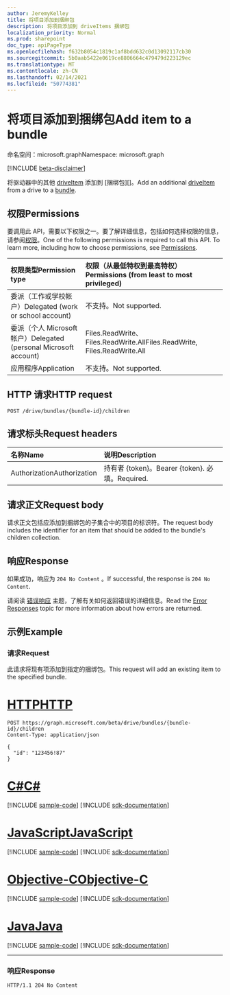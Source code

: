 ```yaml
---
author: JeremyKelley
title: 将项目添加到捆绑包
description: 将项目添加到 driveItems 捆绑包
localization_priority: Normal
ms.prod: sharepoint
doc_type: apiPageType
ms.openlocfilehash: f632b8054c1819c1af8bdd632c0d13092117cb30
ms.sourcegitcommit: 5b0aab5422e0619ce8806664c479479d223129ec
ms.translationtype: MT
ms.contentlocale: zh-CN
ms.lasthandoff: 02/14/2021
ms.locfileid: "50774381"
---
```

# <a name="add-item-to-a-bundle"></a><span data-ttu-id="e7f0f-103">将项目添加到捆绑包</span><span class="sxs-lookup"><span data-stu-id="e7f0f-103">Add item to a bundle</span></span>

<span data-ttu-id="e7f0f-104">命名空间：microsoft.graph</span><span class="sxs-lookup"><span data-stu-id="e7f0f-104">Namespace: microsoft.graph</span></span>

[!INCLUDE [beta-disclaimer](../../includes/beta-disclaimer.md)]

<span data-ttu-id="e7f0f-105">将驱动器中的其他 [driveItem][] 添加到 [捆绑包][]。</span><span class="sxs-lookup"><span data-stu-id="e7f0f-105">Add an additional [driveItem][] from a drive to a [bundle][].</span></span>

[bundle]: ../resources/bundle.md
[driveItem]: ../resources/driveItem.md

## <a name="permissions"></a><span data-ttu-id="e7f0f-108">权限</span><span class="sxs-lookup"><span data-stu-id="e7f0f-108">Permissions</span></span>

<span data-ttu-id="e7f0f-p101">要调用此 API，需要以下权限之一。要了解详细信息，包括如何选择权限的信息，请参阅[权限](/graph/permissions-reference)。</span><span class="sxs-lookup"><span data-stu-id="e7f0f-p101">One of the following permissions is required to call this API. To learn more, including how to choose permissions, see [Permissions](/graph/permissions-reference).</span></span>

|<span data-ttu-id="e7f0f-111">权限类型</span><span class="sxs-lookup"><span data-stu-id="e7f0f-111">Permission type</span></span>      | <span data-ttu-id="e7f0f-112">权限（从最低特权到最高特权）</span><span class="sxs-lookup"><span data-stu-id="e7f0f-112">Permissions (from least to most privileged)</span></span>              |
|:--------------------|:---------------------------------------------------------|
|<span data-ttu-id="e7f0f-113">委派（工作或学校帐户）</span><span class="sxs-lookup"><span data-stu-id="e7f0f-113">Delegated (work or school account)</span></span> | <span data-ttu-id="e7f0f-114">不支持。</span><span class="sxs-lookup"><span data-stu-id="e7f0f-114">Not supported.</span></span>                             |
|<span data-ttu-id="e7f0f-115">委派（个人 Microsoft 帐户）</span><span class="sxs-lookup"><span data-stu-id="e7f0f-115">Delegated (personal Microsoft account)</span></span> | <span data-ttu-id="e7f0f-116">Files.ReadWrite、Files.ReadWrite.All</span><span class="sxs-lookup"><span data-stu-id="e7f0f-116">Files.ReadWrite, Files.ReadWrite.All</span></span>   |
|<span data-ttu-id="e7f0f-117">应用程序</span><span class="sxs-lookup"><span data-stu-id="e7f0f-117">Application</span></span>          | <span data-ttu-id="e7f0f-118">不支持。</span><span class="sxs-lookup"><span data-stu-id="e7f0f-118">Not supported.</span></span>                                           |

## <a name="http-request"></a><span data-ttu-id="e7f0f-119">HTTP 请求</span><span class="sxs-lookup"><span data-stu-id="e7f0f-119">HTTP request</span></span>

```http
POST /drive/bundles/{bundle-id}/children
```

## <a name="request-headers"></a><span data-ttu-id="e7f0f-120">请求标头</span><span class="sxs-lookup"><span data-stu-id="e7f0f-120">Request headers</span></span>

| <span data-ttu-id="e7f0f-121">名称</span><span class="sxs-lookup"><span data-stu-id="e7f0f-121">Name</span></span>          | <span data-ttu-id="e7f0f-122">说明</span><span class="sxs-lookup"><span data-stu-id="e7f0f-122">Description</span></span>  |
|:------------- |:------------ |
| <span data-ttu-id="e7f0f-123">Authorization</span><span class="sxs-lookup"><span data-stu-id="e7f0f-123">Authorization</span></span> | <span data-ttu-id="e7f0f-124">持有者 \{token\}。</span><span class="sxs-lookup"><span data-stu-id="e7f0f-124">Bearer \{token\}.</span></span> <span data-ttu-id="e7f0f-125">必填。</span><span class="sxs-lookup"><span data-stu-id="e7f0f-125">Required.</span></span> |

## <a name="request-body"></a><span data-ttu-id="e7f0f-126">请求正文</span><span class="sxs-lookup"><span data-stu-id="e7f0f-126">Request body</span></span>

<span data-ttu-id="e7f0f-127">请求正文包括应添加到捆绑包的子集合中的项目的标识符。</span><span class="sxs-lookup"><span data-stu-id="e7f0f-127">The request body includes the identifier for an item that should be added to the bundle's children collection.</span></span>

## <a name="response"></a><span data-ttu-id="e7f0f-128">响应</span><span class="sxs-lookup"><span data-stu-id="e7f0f-128">Response</span></span>

<span data-ttu-id="e7f0f-129">如果成功，响应为 `204 No Content` 。</span><span class="sxs-lookup"><span data-stu-id="e7f0f-129">If successful, the response is `204 No Content`.</span></span>

<span data-ttu-id="e7f0f-130">请阅读 [错误响应][error-response] 主题，了解有关如何返回错误的详细信息。</span><span class="sxs-lookup"><span data-stu-id="e7f0f-130">Read the [Error Responses][error-response] topic for more information about how errors are returned.</span></span>

## <a name="example"></a><span data-ttu-id="e7f0f-131">示例</span><span class="sxs-lookup"><span data-stu-id="e7f0f-131">Example</span></span>

### <a name="request"></a><span data-ttu-id="e7f0f-132">请求</span><span class="sxs-lookup"><span data-stu-id="e7f0f-132">Request</span></span>

<span data-ttu-id="e7f0f-133">此请求将现有项添加到指定的捆绑包。</span><span class="sxs-lookup"><span data-stu-id="e7f0f-133">This request will add an existing item to the specified bundle.</span></span>


# <a name="http"></a>[<span data-ttu-id="e7f0f-134">HTTP</span><span class="sxs-lookup"><span data-stu-id="e7f0f-134">HTTP</span></span>](#tab/http)
<!-- {"blockType": "request", "name": "add-to-bundle", "isCollection": true, "@odata.type": "microsoft.graph.driveItem", "tags": "onedrive.only" } -->

```http
POST https://graph.microsoft.com/beta/drive/bundles/{bundle-id}/children
Content-Type: application/json

{
  "id": "123456!87"
}
```
# <a name="c"></a>[<span data-ttu-id="e7f0f-135">C#</span><span class="sxs-lookup"><span data-stu-id="e7f0f-135">C#</span></span>](#tab/csharp)
[!INCLUDE [sample-code](../includes/snippets/csharp/add-to-bundle-csharp-snippets.md)]
[!INCLUDE [sdk-documentation](../includes/snippets/snippets-sdk-documentation-link.md)]

# <a name="javascript"></a>[<span data-ttu-id="e7f0f-136">JavaScript</span><span class="sxs-lookup"><span data-stu-id="e7f0f-136">JavaScript</span></span>](#tab/javascript)
[!INCLUDE [sample-code](../includes/snippets/javascript/add-to-bundle-javascript-snippets.md)]
[!INCLUDE [sdk-documentation](../includes/snippets/snippets-sdk-documentation-link.md)]

# <a name="objective-c"></a>[<span data-ttu-id="e7f0f-137">Objective-C</span><span class="sxs-lookup"><span data-stu-id="e7f0f-137">Objective-C</span></span>](#tab/objc)
[!INCLUDE [sample-code](../includes/snippets/objc/add-to-bundle-objc-snippets.md)]
[!INCLUDE [sdk-documentation](../includes/snippets/snippets-sdk-documentation-link.md)]

# <a name="java"></a>[<span data-ttu-id="e7f0f-138">Java</span><span class="sxs-lookup"><span data-stu-id="e7f0f-138">Java</span></span>](#tab/java)
[!INCLUDE [sample-code](../includes/snippets/java/add-to-bundle-java-snippets.md)]
[!INCLUDE [sdk-documentation](../includes/snippets/snippets-sdk-documentation-link.md)]

---


### <a name="response"></a><span data-ttu-id="e7f0f-139">响应</span><span class="sxs-lookup"><span data-stu-id="e7f0f-139">Response</span></span>

<!-- { "blockType": "response" } -->

```http
HTTP/1.1 204 No Content
```

[error-response]: /graph/errors

<!-- {
  "type": "#page.annotation",
  "description": "Add items to an existing bundle.",
  "keywords": "",
  "section": "documentation"
} -->


